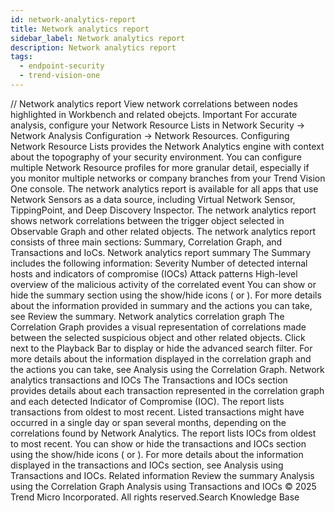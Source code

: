 ```yaml
---
id: network-analytics-report
title: Network analytics report
sidebar_label: Network analytics report
description: Network analytics report
tags:
  - endpoint-security
  - trend-vision-one
---
```


/*<![CDATA[*/ $('#title').html($('meta[name=map-description]').attr('content')); /*]]>*/ Network analytics report View network correlations between nodes highlighted in Workbench and related obejcts. Important For accurate analysis, configure your Network Resource Lists in Network Security → Network Analysis Configuration → Network Resources. Configuring Network Resource Lists provides the Network Analytics engine with context about the topography of your security environment. You can configure multiple Network Resource profiles for more granular detail, especially if you monitor multiple networks or company branches from your Trend Vision One console. The network analytics report is available for all apps that use Network Sensors as a data source, including Virtual Network Sensor, TippingPoint, and Deep Discovery Inspector. The network analytics report shows network correlations between the trigger object selected in Observable Graph and other related objects. The network analytics report consists of three main sections: Summary, Correlation Graph, and Transactions and IoCs. Network analytics report summary The Summary includes the following information: Severity Number of detected internal hosts and indicators of compromise (IOCs) Attack patterns High-level overview of the malicious activity of the correlated event You can show or hide the summary section using the show/hide icons ( or ). For more details about the information provided in summary and the actions you can take, see Review the summary. Network analytics correlation graph The Correlation Graph provides a visual representation of correlations made between the selected suspicious object and other related objects. Click next to the Playback Bar to display or hide the advanced search filter. For more details about the information displayed in the correlation graph and the actions you can take, see Analysis using the Correlation Graph. Network analytics transactions and IOCs The Transactions and IOCs section provides details about each transaction represented in the correlation graph and each detected Indicator of Compromise (IOC). The report lists transactions from oldest to most recent. Listed transactions might have occurred in a single day or span several months, depending on the correlations found by Network Analytics. The report lists IOCs from oldest to most recent. You can show or hide the transactions and IOCs section using the show/hide icons ( or ). For more details about the information displayed in the transactions and IOCs section, see Analysis using Transactions and IOCs. Related information Review the summary Analysis using the Correlation Graph Analysis using Transactions and IOCs © 2025 Trend Micro Incorporated. All rights reserved.Search Knowledge Base